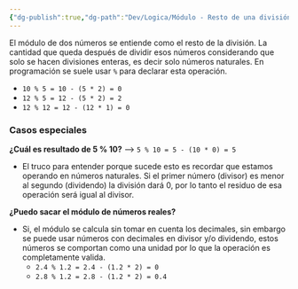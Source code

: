 ```yaml
---
{"dg-publish":true,"dg-path":"Dev/Logica/Módulo - Resto de una división.md","permalink":"/dev/logica/modulo-resto-de-una-division/","created":"2024-06-03T17:25","updated":"2024-06-03T18:11"}
---
```


El módulo de dos números se entiende como el resto de la división. La cantidad que queda después de dividir esos números considerando que solo se hacen divisiones enteras, es decir solo números naturales. En programación se suele usar `%` para declarar esta operación.
- `10 % 5 = 10 - (5 * 2) = 0`
- `12 % 5 = 12 - (5 * 2) = 2`
- `12 % 12 = 12 - (12 * 1) = 0`

### Casos especiales
**¿Cuál es resultado de 5 % 10?** --> `5 % 10 = 5 - (10 * 0) = 5`
- El truco para entender porque sucede esto es recordar que estamos operando en números naturales. Si el primer número (divisor) es menor al segundo (dividendo) la división dará 0, por lo tanto el residuo de esa operación será igual al divisor.

**¿Puedo sacar el módulo de números reales?**
- Si, el módulo se calcula sin tomar en cuenta los decimales, sin embargo se puede usar números con decimales en divisor y/o dividendo, estos números se comportan como una unidad por lo que la operación es completamente valida.
   - `2.4 % 1.2 = 2.4 - (1.2 * 2) = 0`
   - `2.8 % 1.2 = 2.8 - (1.2 * 2) = 0.4`